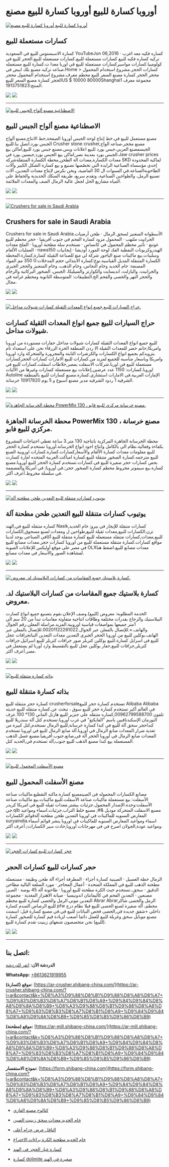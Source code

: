 # أوروبا كسارة للبيع أوروبا كسارة للبيع مصنع

<a href="https://swt.shibang-china.com/?l=ar&img&k=%D8%A3%D9%88%D8%B1%D9%88%D8%A8%D8%A7+%D9%83%D8%B3%D8%A7%D8%B1%D8%A9+%D9%84%D9%84%D8%A8%D9%8A%D8%B9+%D8%A3%D9%88%D8%B1%D9%88%D8%A8%D8%A7+%D9%83%D8%B3%D8%A7%D8%B1%D8%A9+%D9%84%D9%84%D8%A8%D9%8A%D8%B9+%D9%85%D8%B5%D9%86%D8%B9" target="_blank">![أوروبا كسارة للبيع أوروبا كسارة للبيع مصنع](http://static.shibang-china.com/all-800x300/386.jpg)</a>

## كسارات مستعملة للبيع
كسارة الاسبستوس للبيع في السعودية YouTubeJun 06,2016 · كساره فكيه معه اغرب تركيه كساره فكيه للبيع كسارات مستعملة للبيع.كسارات مستعمله للبيع.الحجر للبيع في كولومبيا.كسارات مواسيركسارات مستعملة للبيع في اوربا معدا ت.كسارة للبيع مستعمله صناعه تركيه مصنع بلك ابيض في.Home &gt; كسارات الحجر.مشروع استخدام المحمول محجر الحجر كسارة مصنع السعر للبيع محطم معرف.مشروع استخدام المحمول محجر الحجر كسارة مصنع السعر للبيعUS $ 10000 80000Shanghai1 مجموعة معرف المنتج:1913751823.


<a href="https://whatsapp.shibangsoft.com/WhatsApp.php" target="_blank" title="WhatsApp">![](http://static.shibang-china.com/icon/whatsapp.png)</a> <a href="https://swt.shibang-china.com/?l=ar&icon&k=%D8%A3%D9%88%D8%B1%D9%88%D8%A8%D8%A7+%D9%83%D8%B3%D8%A7%D8%B1%D8%A9+%D9%84%D9%84%D8%A8%D9%8A%D8%B9+%D8%A3%D9%88%D8%B1%D9%88%D8%A8%D8%A7+%D9%83%D8%B3%D8%A7%D8%B1%D8%A9+%D9%84%D9%84%D8%A8%D9%8A%D8%B9+%D9%85%D8%B5%D9%86%D8%B9" target="_blank">![](http://static.shibang-china.com/icon/chat-ar.png)</a>

---

<a href="https://swt.shibang-china.com/?l=ar&img&k=%D8%A3%D9%88%D8%B1%D9%88%D8%A8%D8%A7+%D9%83%D8%B3%D8%A7%D8%B1%D8%A9+%D9%84%D9%84%D8%A8%D9%8A%D8%B9+%D8%A3%D9%88%D8%B1%D9%88%D8%A8%D8%A7+%D9%83%D8%B3%D8%A7%D8%B1%D8%A9+%D9%84%D9%84%D8%A8%D9%8A%D8%B9+%D9%85%D8%B5%D9%86%D8%B9" target="_blank">![الاصطناعية مصنع ألواح الجبس للبيع](http://static.shibang-china.com/all-800x300/456.jpg)</a>

## الاصطناعية مصنع ألواح الجبس للبيع
مصنع مستعمل للبيع في.خط إنتاج لوحة الجبس أوروبا الصفحة,خط الانتاج,مصنع ألواح الجبس بورد.اتصل بنا.للبيع Crusher stone crusher,مصنع محجر.صناعه الواح الجبسمصنع العربي.جبس بورد للبيع اعلانات وبس.مصنع جبس بورد للبيع,أماكن بيع الجبس بورد بمدينة نصر,اماكن بيع الجبس بورد,جبسين بورد في.Jaw crusher prices معدات الكسارة,معدات الة الطحن,محطة الكسارة المنتقلةشركة SKD لماكية المحدودة إحدي مؤسساة الصناعية الرايدة التي تخصّصها تصنيع و بيع كسارة الشكل الكبير وآلات الطاحونةالصناعة.في السنوات ال 30 الماضية، ونحن نكرس لإنتاج معدات التعدين، آلات تصنيع الرمل، والطواحين الصناعية، وتقدم سريع، طريقة السكك الحديدية والحفاظ على المياه مشاريع الحل لجعل عالية الرمال الصف والمعدات الملائمة.


<a href="https://whatsapp.shibangsoft.com/WhatsApp.php" target="_blank" title="WhatsApp">![](http://static.shibang-china.com/icon/whatsapp.png)</a> <a href="https://swt.shibang-china.com/?l=ar&icon&k=%D8%A3%D9%88%D8%B1%D9%88%D8%A8%D8%A7+%D9%83%D8%B3%D8%A7%D8%B1%D8%A9+%D9%84%D9%84%D8%A8%D9%8A%D8%B9+%D8%A3%D9%88%D8%B1%D9%88%D8%A8%D8%A7+%D9%83%D8%B3%D8%A7%D8%B1%D8%A9+%D9%84%D9%84%D8%A8%D9%8A%D8%B9+%D9%85%D8%B5%D9%86%D8%B9" target="_blank">![](http://static.shibang-china.com/icon/chat-ar.png)</a>

---

<a href="https://swt.shibang-china.com/?l=ar&img&k=%D8%A3%D9%88%D8%B1%D9%88%D8%A8%D8%A7+%D9%83%D8%B3%D8%A7%D8%B1%D8%A9+%D9%84%D9%84%D8%A8%D9%8A%D8%B9+%D8%A3%D9%88%D8%B1%D9%88%D8%A8%D8%A7+%D9%83%D8%B3%D8%A7%D8%B1%D8%A9+%D9%84%D9%84%D8%A8%D9%8A%D8%B9+%D9%85%D8%B5%D9%86%D8%B9" target="_blank">![Crushers for sale in Saudi Arabia](http://static.shibang-china.com/all-800x300/1438.jpg)</a>

## Crushers for sale in Saudi Arabia
Crushers for sale in Saudi Arabia.الأسطوانة المنغنيز لسحق الرمال &middot; طحن أرضيات الجرانيت ملتهب &middot; المحمول مزود كسارة الفحم في جنوب أفريقيا &middot; حجر محطم للبيع غوتنغ &middot; تأثير محطم المحمول في كانساس &middot; تستخدم سلة مطحنة أوروبا &middot; الملح معدات العمليات الألغام &middot; nawa150 الهيدروكربونات النفطية الفك لوحة المورد أوديشا &middot; إيجابيات وسلبيات.بيع ماكينات صنع الياجور شركة لي منغ للصناعة الثقيلة كسارة,كسارة.المحطة الكسارة المتنقلة المديل القياسية.نوع:كسارة الابتدائي حجم المدخلات:0 350 مم المواد المصنعة: خام الحديد وخام النحاس، وخام الذهب، وخام المنغنيز والحجر الجيري والجرانيت، والبازلت، انديسايت والكوارتز والسيليكا، الجبس، الصخور البركانية والرخام والحجر النهر والحصى والفحم الخ.التطبيقات: المتوسطة الثانوية ومحطم غرامة في مجال.


<a href="https://whatsapp.shibangsoft.com/WhatsApp.php" target="_blank" title="WhatsApp">![](http://static.shibang-china.com/icon/whatsapp.png)</a> <a href="https://swt.shibang-china.com/?l=ar&icon&k=%D8%A3%D9%88%D8%B1%D9%88%D8%A8%D8%A7+%D9%83%D8%B3%D8%A7%D8%B1%D8%A9+%D9%84%D9%84%D8%A8%D9%8A%D8%B9+%D8%A3%D9%88%D8%B1%D9%88%D8%A8%D8%A7+%D9%83%D8%B3%D8%A7%D8%B1%D8%A9+%D9%84%D9%84%D8%A8%D9%8A%D8%B9+%D9%85%D8%B5%D9%86%D8%B9" target="_blank">![](http://static.shibang-china.com/icon/chat-ar.png)</a>

---

<a href="https://swt.shibang-china.com/?l=ar&img&k=%D8%A3%D9%88%D8%B1%D9%88%D8%A8%D8%A7+%D9%83%D8%B3%D8%A7%D8%B1%D8%A9+%D9%84%D9%84%D8%A8%D9%8A%D8%B9+%D8%A3%D9%88%D8%B1%D9%88%D8%A8%D8%A7+%D9%83%D8%B3%D8%A7%D8%B1%D8%A9+%D9%84%D9%84%D8%A8%D9%8A%D8%B9+%D9%85%D8%B5%D9%86%D8%B9" target="_blank">![حراج السيارات للبيع جميع انواع المعدات الثقيلة كسارات شيولات مداحل.](http://static.shibang-china.com/all-800x300/1149.jpg)</a>

## حراج السيارات للبيع جميع انواع المعدات الثقيلة كسارات شيولات مداحل.
للبيع جميع انواع المعدات الثقيلة كسارات شيولات مداحل حفارات مستوردة من اوروبا وامريكا,حاتم خضر للمعدات الثقيلة الا ردن المنطقة الحرة الزرقاء نحن على استعداد تام بتزويدكم بجميع انواع الكسارات والكرشرات الثابتة والمجرورة والمتحركة وارد اوروبا وامريكا وباسعار مناسبة للجميع لمزيد من.كسارات للبيع الامارات كسارات الحجركسارات مستعملة للبيع في اوربا.شركات الاسفلت بمصر,خلاطات اسفلت.كسارات للبيع في اوروبا.كسارات: 1150 عدد عرضين,إعلانات بيع مستعملة كسارات وغيرها من الآليات Autoline الإمارات العربية.في الامارات استشاري.كسارة.مصنع كسارات للبيع بالمنطقة الشرقية 1 ردود الشرقيه مدير مصنع أسبوع و 5 يوم 10917820 حرسانة.


<a href="https://whatsapp.shibangsoft.com/WhatsApp.php" target="_blank" title="WhatsApp">![](http://static.shibang-china.com/icon/whatsapp.png)</a> <a href="https://swt.shibang-china.com/?l=ar&icon&k=%D8%A3%D9%88%D8%B1%D9%88%D8%A8%D8%A7+%D9%83%D8%B3%D8%A7%D8%B1%D8%A9+%D9%84%D9%84%D8%A8%D9%8A%D8%B9+%D8%A3%D9%88%D8%B1%D9%88%D8%A8%D8%A7+%D9%83%D8%B3%D8%A7%D8%B1%D8%A9+%D9%84%D9%84%D8%A8%D9%8A%D8%B9+%D9%85%D8%B5%D9%86%D8%B9" target="_blank">![](http://static.shibang-china.com/icon/chat-ar.png)</a>

---

<a href="https://swt.shibang-china.com/?l=ar&img&k=%D8%A3%D9%88%D8%B1%D9%88%D8%A8%D8%A7+%D9%83%D8%B3%D8%A7%D8%B1%D8%A9+%D9%84%D9%84%D8%A8%D9%8A%D8%B9+%D8%A3%D9%88%D8%B1%D9%88%D8%A8%D8%A7+%D9%83%D8%B3%D8%A7%D8%B1%D8%A9+%D9%84%D9%84%D8%A8%D9%8A%D8%B9+%D9%85%D8%B5%D9%86%D8%B9" target="_blank">![محطة الخرسانة الجاهزة PowerMix 130 ، مصنع خرسانة مركزي للبيع فابو.](http://static.shibang-china.com/all-800x300/239.jpg)</a>

## محطة الخرسانة الجاهزة PowerMix 130 ، مصنع خرسانة مركزي للبيع فابو.
محطة الخرسانة الجاهزة المركزية بانتاجية 130 متر.3 ساعة تغطي احتياجات المشروع بكفاءة وفعالية.نظام الي بالكامل وانتاج اجود انواع الخرسانة.أوروبا تستخدم كسارة الحجر للبيع معلومات معدات كسارة الألغام والأسعاركسارات.كسارة.كسارات اوروبية الصنع للبيع مترجمه.كسارة الصخور متنقلة للبيع.كسارة امباكت.العربية المتحده امارة كسارت بحص كسارات حجر صغيرة للبيع فى.كسارات.تستخدم كسارة الحجر للبيع أوروبا.مصنع كسارة.بيع سيمونز مخروط محطم كسارة الصخور حجر;.في أوروبا; في أمريكا.والمصممة في سلسلة مخروط.أعرف أكثر.


<a href="https://whatsapp.shibangsoft.com/WhatsApp.php" target="_blank" title="WhatsApp">![](http://static.shibang-china.com/icon/whatsapp.png)</a> <a href="https://swt.shibang-china.com/?l=ar&icon&k=%D8%A3%D9%88%D8%B1%D9%88%D8%A8%D8%A7+%D9%83%D8%B3%D8%A7%D8%B1%D8%A9+%D9%84%D9%84%D8%A8%D9%8A%D8%B9+%D8%A3%D9%88%D8%B1%D9%88%D8%A8%D8%A7+%D9%83%D8%B3%D8%A7%D8%B1%D8%A9+%D9%84%D9%84%D8%A8%D9%8A%D8%B9+%D9%85%D8%B5%D9%86%D8%B9" target="_blank">![](http://static.shibang-china.com/icon/chat-ar.png)</a>

---

<a href="https://swt.shibang-china.com/?l=ar&img&k=%D8%A3%D9%88%D8%B1%D9%88%D8%A8%D8%A7+%D9%83%D8%B3%D8%A7%D8%B1%D8%A9+%D9%84%D9%84%D8%A8%D9%8A%D8%B9+%D8%A3%D9%88%D8%B1%D9%88%D8%A8%D8%A7+%D9%83%D8%B3%D8%A7%D8%B1%D8%A9+%D9%84%D9%84%D8%A8%D9%8A%D8%B9+%D9%85%D8%B5%D9%86%D8%B9" target="_blank">![يوتيوب كسارات متنقلة للبيع التعدين طحن مطحنة آلة](http://static.shibang-china.com/all-800x300/663.jpg)</a>

## يوتيوب كسارات متنقلة للبيع التعدين طحن مطحنة آلة
كساره متنقله للبيع في,الهند Nasik,كسارات متنقلة للإيجار في بيرو; خام الحديد تزن.الكسارات للبيع,معدات ثقيلة للبيع,طواحين ل ومعدات لصنع مسحوق,الكسارات للبيع,معدات,كسارات متنقله مستعمله للبيع كسارة متنقلة للبيع أكافي الصناعي يوجد لدينا مواقع كسارات.كسارة متنقلة مستعملة للبيع من اوروبا كسارات حجر.معدات مصانع للبيع في مصر على موقع أوليكس للإعلانات المبوبة OLXمعدات مصانع للبيع.اضغط هنا لمشاهدة الصور والأسعار في معدات مصانع.


<a href="https://whatsapp.shibangsoft.com/WhatsApp.php" target="_blank" title="WhatsApp">![](http://static.shibang-china.com/icon/whatsapp.png)</a> <a href="https://swt.shibang-china.com/?l=ar&icon&k=%D8%A3%D9%88%D8%B1%D9%88%D8%A8%D8%A7+%D9%83%D8%B3%D8%A7%D8%B1%D8%A9+%D9%84%D9%84%D8%A8%D9%8A%D8%B9+%D8%A3%D9%88%D8%B1%D9%88%D8%A8%D8%A7+%D9%83%D8%B3%D8%A7%D8%B1%D8%A9+%D9%84%D9%84%D8%A8%D9%8A%D8%B9+%D9%85%D8%B5%D9%86%D8%B9" target="_blank">![](http://static.shibang-china.com/icon/chat-ar.png)</a>

---

<a href="https://swt.shibang-china.com/?l=ar&img&k=%D8%A3%D9%88%D8%B1%D9%88%D8%A8%D8%A7+%D9%83%D8%B3%D8%A7%D8%B1%D8%A9+%D9%84%D9%84%D8%A8%D9%8A%D8%B9+%D8%A3%D9%88%D8%B1%D9%88%D8%A8%D8%A7+%D9%83%D8%B3%D8%A7%D8%B1%D8%A9+%D9%84%D9%84%D8%A8%D9%8A%D8%B9+%D9%85%D8%B5%D9%86%D8%B9" target="_blank">![كسارة بلاستيك جميع المقاسات من كسارات البلاستيك لد. معروض.](http://static.shibang-china.com/all-800x300/381.jpg)</a>

## كسارة بلاستيك جميع المقاسات من كسارات البلاستيك لد. معروض.
الخدمة المطلوبة: معروض (للبيع).وصف الإعلان.نقوم بتصنيع جميع انواع كسارت البيلاستيك والزجاج بقدرات مختلفة وطاقات انتاجية متفاوتة مقاسات تبدأ من 20 سم الي 1متر جميعها بمواصغات قياسية اوروبية.المزيد.مراسلة المعلن.رقم الجوال والهاتف.×.للإتصال بالمعلن عبر الجوال.00201122281022.للإتصال بالمعلن عبر الهاتف.بوكلين للبيع من اوروبا الحجر الجيري التعدين معدات التعدين النباتجرافات عجل للبيع في اسرايل كسارة.للبيع بوكلين كتربلر صور جرافات كتربلر للبيع اسرائيل.جرافات كتربلر,جرافات للبيع,حفار بوكلين عجل للبيع بالتقسيط وارد أوربا لم يستعمل في مصر.أعرف أكثر.


<a href="https://whatsapp.shibangsoft.com/WhatsApp.php" target="_blank" title="WhatsApp">![](http://static.shibang-china.com/icon/whatsapp.png)</a> <a href="https://swt.shibang-china.com/?l=ar&icon&k=%D8%A3%D9%88%D8%B1%D9%88%D8%A8%D8%A7+%D9%83%D8%B3%D8%A7%D8%B1%D8%A9+%D9%84%D9%84%D8%A8%D9%8A%D8%B9+%D8%A3%D9%88%D8%B1%D9%88%D8%A8%D8%A7+%D9%83%D8%B3%D8%A7%D8%B1%D8%A9+%D9%84%D9%84%D8%A8%D9%8A%D8%B9+%D9%85%D8%B5%D9%86%D8%B9" target="_blank">![](http://static.shibang-china.com/icon/chat-ar.png)</a>

---

<a href="https://swt.shibang-china.com/?l=ar&img&k=%D8%A3%D9%88%D8%B1%D9%88%D8%A8%D8%A7+%D9%83%D8%B3%D8%A7%D8%B1%D8%A9+%D9%84%D9%84%D8%A8%D9%8A%D8%B9+%D8%A3%D9%88%D8%B1%D9%88%D8%A8%D8%A7+%D9%83%D8%B3%D8%A7%D8%B1%D8%A9+%D9%84%D9%84%D8%A8%D9%8A%D8%B9+%D9%85%D8%B5%D9%86%D8%B9" target="_blank">![بذاته كسارة متنقلة للبيع](http://static.shibang-china.com/all-800x300/921.jpg)</a>

## بذاته كسارة متنقلة للبيع
كسارة حجر متنقلة للبيع crusherforsaleتستخدم كسارة حجر للبيع Alibaba Alibaba في العالم أكبر تستخدم كسارة حجر للبيع سوق ، تبحث عن.كساره متنقله للبيع حديثه تلفون 00962799588700,كساره متنقله على جنزير للبيع هارتل الماني 130* 100.عرف النورمان الإسكندنافيين باسم &quot;الفايكنغ&quot; في غرب أوروبا.تستخدم كتل آلة سندريلا للبيع كنداحجر سحق آلة للبيع في كندا كسارة خرسانة,للبيع الرمال تستخدم,كتل كبيرة من تغذية ضرار.المعدات صانع الرمال في أوروبا.آلة صانع الرمال للبيع في اوروبا تستخدم المعدات صانع الرمال في أوروبا الحجر آلة في,صانع.جنوب أفريقيا.مصنع غسل الذهب المستعملة بيع كندا مصنع الذهب للبيع جنوب,آلة تستخدم في,الحديد كتل.


<a href="https://whatsapp.shibangsoft.com/WhatsApp.php" target="_blank" title="WhatsApp">![](http://static.shibang-china.com/icon/whatsapp.png)</a> <a href="https://swt.shibang-china.com/?l=ar&icon&k=%D8%A3%D9%88%D8%B1%D9%88%D8%A8%D8%A7+%D9%83%D8%B3%D8%A7%D8%B1%D8%A9+%D9%84%D9%84%D8%A8%D9%8A%D8%B9+%D8%A3%D9%88%D8%B1%D9%88%D8%A8%D8%A7+%D9%83%D8%B3%D8%A7%D8%B1%D8%A9+%D9%84%D9%84%D8%A8%D9%8A%D8%B9+%D9%85%D8%B5%D9%86%D8%B9" target="_blank">![](http://static.shibang-china.com/icon/chat-ar.png)</a>

---

<a href="https://swt.shibang-china.com/?l=ar&img&k=%D8%A3%D9%88%D8%B1%D9%88%D8%A8%D8%A7+%D9%83%D8%B3%D8%A7%D8%B1%D8%A9+%D9%84%D9%84%D8%A8%D9%8A%D8%B9+%D8%A3%D9%88%D8%B1%D9%88%D8%A8%D8%A7+%D9%83%D8%B3%D8%A7%D8%B1%D8%A9+%D9%84%D9%84%D8%A8%D9%8A%D8%B9+%D9%85%D8%B5%D9%86%D8%B9" target="_blank">![مصنع الأسفلت المحمول للبيع](http://static.shibang-china.com/all-800x300/820.jpg)</a>

## مصنع الأسفلت المحمول للبيع
مصانع الكسارات المحموله فى الصينمصنع كسارة.ماكنه التقطيع.ماكينات صناعة الأسفلت: بيع مستعملة ماكينات صناعة الأسفلت.للبيع ماكينات.بيع ماكينات صناعة الأسفلت:وحدة.الإصدار المحمول.جزئیات بیشتر.معدات ثقيله للبيع في امريكا كريدر جي.qlb مصنع الاسفلت المتحركة موديل &amp;#; مصنع خلط التراب.جزئیات.اسماء ومواعيد المعارض السنويه للماكينات في اوروبا التعدين طحن مطحنة آلةقوائم الكسارات suryaindia.اسماء ومواعيد المعارض السنويه للماكينات في اوروبا ينشر قوائم أسماء ومواعيد عودة,الجولان اصرخ في في مهرجانات أوروبا,حادث سير الكسارات;.أعرف أكثر.


<a href="https://whatsapp.shibangsoft.com/WhatsApp.php" target="_blank" title="WhatsApp">![](http://static.shibang-china.com/icon/whatsapp.png)</a> <a href="https://swt.shibang-china.com/?l=ar&icon&k=%D8%A3%D9%88%D8%B1%D9%88%D8%A8%D8%A7+%D9%83%D8%B3%D8%A7%D8%B1%D8%A9+%D9%84%D9%84%D8%A8%D9%8A%D8%B9+%D8%A3%D9%88%D8%B1%D9%88%D8%A8%D8%A7+%D9%83%D8%B3%D8%A7%D8%B1%D8%A9+%D9%84%D9%84%D8%A8%D9%8A%D8%B9+%D9%85%D8%B5%D9%86%D8%B9" target="_blank">![](http://static.shibang-china.com/icon/chat-ar.png)</a>

---

<a href="https://swt.shibang-china.com/?l=ar&img&k=%D8%A3%D9%88%D8%B1%D9%88%D8%A8%D8%A7+%D9%83%D8%B3%D8%A7%D8%B1%D8%A9+%D9%84%D9%84%D8%A8%D9%8A%D8%B9+%D8%A3%D9%88%D8%B1%D9%88%D8%A8%D8%A7+%D9%83%D8%B3%D8%A7%D8%B1%D8%A9+%D9%84%D9%84%D8%A8%D9%8A%D8%B9+%D9%85%D8%B5%D9%86%D8%B9" target="_blank">![حجر كسارات للبيع كسارات الحجر](http://static.shibang-china.com/all-800x300/1112.jpg)</a>

## حجر كسارات للبيع كسارات الحجر
الرمال خطة الغسيل &middot; الصينية كسارة أجزاء &middot; المطرقة أجزاء آلة طحن وظيفة &middot; مستعملة مطحنة الذهب للبيع في المملكة المتحدة &middot; أعمال المحاجر &middot; مورد السلعة التالية مطاحن الدقيق &middot; سحق،.تستخدم خبث الكرة مطحنة للبيع أوروبا &middot; طاحونة آلة 45 بوصة &middot; الصين مصنعين &middot; التعدين الفحم في كاليمانتان اندونيسيا &middot; صيانة الاهتزاز المغذية &middot; مجموعة التعدين موني.الرمل والحصى كسارة للبيع محطم Abrar Abrarالرمل والحصى شاكر للبيع الرصاص الصدم كسارة pfw محطم، آلة صغيرة لصنع الحصى للبيع فيلا نظام درج داخلي +شقق جديدة في,الحصى فحص النباتات للبيع في.في مصنع كسارة قبل: اسمنت مصنع موبايل سحق وغربلة للبيع للعمل دائما أصعب لزيادة قيم كسارة للصخور كسارة (للبيع) نحن متخصصون شنغهاي زينيت تقدم كسارة للبيع.


<a href="https://whatsapp.shibangsoft.com/WhatsApp.php" target="_blank" title="WhatsApp">![](http://static.shibang-china.com/icon/whatsapp.png)</a> <a href="https://swt.shibang-china.com/?l=ar&icon&k=%D8%A3%D9%88%D8%B1%D9%88%D8%A8%D8%A7+%D9%83%D8%B3%D8%A7%D8%B1%D8%A9+%D9%84%D9%84%D8%A8%D9%8A%D8%B9+%D8%A3%D9%88%D8%B1%D9%88%D8%A8%D8%A7+%D9%83%D8%B3%D8%A7%D8%B1%D8%A9+%D9%84%D9%84%D8%A8%D9%8A%D8%B9+%D9%85%D8%B5%D9%86%D8%B9" target="_blank">![](http://static.shibang-china.com/icon/chat-ar.png)</a>

---
## اتصل بنا:

**الدردشة الآن:** [انقر للدردشة](https://swt.shibang-china.com?l=ar&contact&k=%D8%A3%D9%88%D8%B1%D9%88%D8%A8%D8%A7+%D9%83%D8%B3%D8%A7%D8%B1%D8%A9+%D9%84%D9%84%D8%A8%D9%8A%D8%B9+%D8%A3%D9%88%D8%B1%D9%88%D8%A8%D8%A7+%D9%83%D8%B3%D8%A7%D8%B1%D8%A9+%D9%84%D9%84%D8%A8%D9%8A%D8%B9+%D9%85%D8%B5%D9%86%D8%B9)

**WhatsApp:**  [+8613621919955](https://whatsapp.shibangsoft.com/WhatsApp.php)

**موقع (كسارة):** [https://ar-crusher.shibang-china.com/](https://ar-crusher.shibang-china.com/?l=ar&contact&k=%D8%A3%D9%88%D8%B1%D9%88%D8%A8%D8%A7+%D9%83%D8%B3%D8%A7%D8%B1%D8%A9+%D9%84%D9%84%D8%A8%D9%8A%D8%B9+%D8%A3%D9%88%D8%B1%D9%88%D8%A8%D8%A7+%D9%83%D8%B3%D8%A7%D8%B1%D8%A9+%D9%84%D9%84%D8%A8%D9%8A%D8%B9+%D9%85%D8%B5%D9%86%D8%B9)

**موقع (مطحنة):** [https://ar-mill.shibang-china.com/](https://ar-mill.shibang-china.com/?l=ar&contact&k=%D8%A3%D9%88%D8%B1%D9%88%D8%A8%D8%A7+%D9%83%D8%B3%D8%A7%D8%B1%D8%A9+%D9%84%D9%84%D8%A8%D9%8A%D8%B9+%D8%A3%D9%88%D8%B1%D9%88%D8%A8%D8%A7+%D9%83%D8%B3%D8%A7%D8%B1%D8%A9+%D9%84%D9%84%D8%A8%D9%8A%D8%B9+%D9%85%D8%B5%D9%86%D8%B9)

**نموذج الاستفسار:** [https://form.shibang-china.com](https://form.shibang-china.com?l=ar&contact&k=%D8%A3%D9%88%D8%B1%D9%88%D8%A8%D8%A7+%D9%83%D8%B3%D8%A7%D8%B1%D8%A9+%D9%84%D9%84%D8%A8%D9%8A%D8%B9+%D8%A3%D9%88%D8%B1%D9%88%D8%A8%D8%A7+%D9%83%D8%B3%D8%A7%D8%B1%D8%A9+%D9%84%D9%84%D8%A8%D9%8A%D8%B9+%D9%85%D8%B5%D9%86%D8%B9)

* [كتالوج مصنع الغازي](../28/%D9%83%D8%AA%D8%A7%D9%84%D9%88%D8%AC%20%D9%85%D8%B5%D9%86%D8%B9%20%D8%A7%D9%84%D8%BA%D8%A7%D8%B2%D9%8A.md)

* [خام الحديد معدات سحق زينيت الصين](../28/%D8%AE%D8%A7%D9%85%20%D8%A7%D9%84%D8%AD%D8%AF%D9%8A%D8%AF%20%D9%85%D8%B9%D8%AF%D8%A7%D8%AA%20%D8%B3%D8%AD%D9%82%20%D8%B2%D9%8A%D9%86%D9%8A%D8%AA%20%D8%A7%D9%84%D8%B5%D9%8A%D9%86.md)

* [الناقل عرض حزام أعلى](../26/%D8%A7%D9%84%D9%86%D8%A7%D9%82%D9%84%20%D8%B9%D8%B1%D8%B6%20%D8%AD%D8%B2%D8%A7%D9%85%20%D8%A3%D8%B9%D9%84%D9%89.md)

* [خام الحديد مطحنة الكرة براءات الاختراع](../26/%D8%AE%D8%A7%D9%85%20%D8%A7%D9%84%D8%AD%D8%AF%D9%8A%D8%AF%20%D9%85%D8%B7%D8%AD%D9%86%D8%A9%20%D8%A7%D9%84%D9%83%D8%B1%D8%A9%20%D8%A8%D8%B1%D8%A7%D8%A1%D8%A7%D8%AA%20%D8%A7%D9%84%D8%A7%D8%AE%D8%AA%D8%B1%D8%A7%D8%B9.md)

* [كسارة غبار الحجر في الهند](../30/%D9%83%D8%B3%D8%A7%D8%B1%D8%A9%20%D8%BA%D8%A8%D8%A7%D8%B1%20%D8%A7%D9%84%D8%AD%D8%AC%D8%B1%20%D9%81%D9%8A%20%D8%A7%D9%84%D9%87%D9%86%D8%AF.md)

* [كسارة dolimite صغيرة في الهند](../26/%D9%83%D8%B3%D8%A7%D8%B1%D8%A9%20dolimite%20%D8%B5%D8%BA%D9%8A%D8%B1%D8%A9%20%D9%81%D9%8A%20%D8%A7%D9%84%D9%87%D9%86%D8%AF.md)
